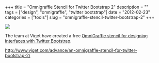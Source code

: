 +++
title = "Omnigraffle Stencil for Twitter Bootstrap 2"
description = ""
tags = ["design", "omnigraffle", "twitter bootstrap"]
date = "2012-02-23"
categories = ["tools"]
slug = "omnigraffle-stencil-twitter-bootstrap-2"
+++


<div class="tool-screenshot mb1"><a href="http://www.viget.com/advance/an-omnigraffle-stencil-for-twitter-bootstrap-2/"><img id="bluga-thumbnail-2695" class="bluga-thumbnail custom" src="//media.konigi.com/bluga/
wt522fc4ff89557_custom.jpg"/></a></div><p>The team at Viget have created a free <a href="http://www.viget.com/advance/an-omnigraffle-stencil-for-twitter-bootstrap-2/">OmniGraffle stencil for designing interfaces with Twitter Bootstrap</a>.</p>

  
<p><a href="http://www.viget.com/advance/an-omnigraffle-stencil-for-twitter-bootstrap-2/">http://www.viget.com/advance/an-omnigraffle-stencil-for-twitter-bootstrap-2/</a></p>
      

